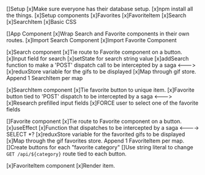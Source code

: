 []Setup
    [x]Make sure everyone has their database setup.
    [x]npm install all the things.
    [x]Setup components
        [x]Favorites
        [x]FavoriteItem
        [x]Search
        [x]SearchItem
    [x]Basic CSS

[]App Component
    [x]Wrap Search and Favorite components in their own routes.
    [x]Import Search Component
    [x]Import Favorite Component

[x]Search component
    [x]Tie route to Favorite component on a button.
    [x]Input field for search
    [x]setState for search string value
    [x]addSearch function to make a 'POST' dispatch call to be intercepted by a saga <--->
    [x]reduxStore variable for the gifs to be displayed
    [x]Map through gif store. Append 1 SearchItem per map

[x]SearchItem component
    [x]Tie favorite button to unique item.
    [x]Favorite button tied to 'POST' dispatch to be intercepted by a saga <--->
        [x]Research prefilled input fields
        [x]FORCE user to select one of the favorite fields


[]Favorite component
    [x]Tie route to Favorite component on a button.
    [x]useEffect
        [x]Function that dispatches to be intercepted by a saga <----> SELECT *?
    [x]reduxStore variable for the favorited gifs to be displayed
    [x]Map through the gif favorites store. Append 1 FavoriteItem per map.
    []Create buttons for each "favorite category"
        []Use string literal to change `GET /api/${category}` route tied to each button.

[x]FavoriteItem component
    [x]Render item.